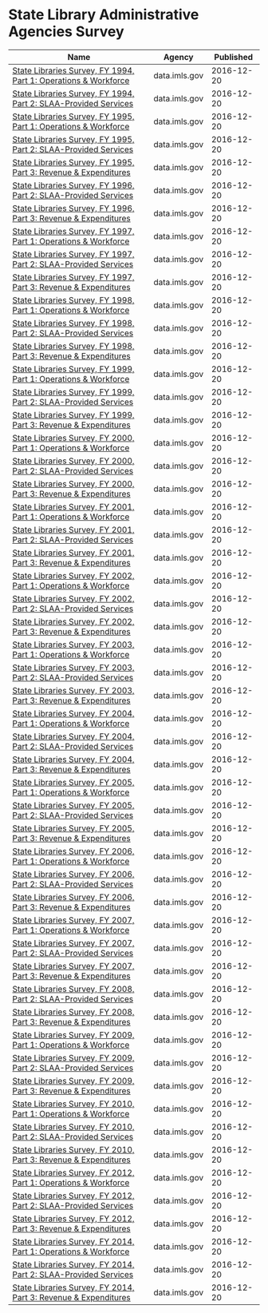 # State Library Administrative Agencies Survey

Name | Agency | Published
---- | ---- | ---------
[State Libraries Survey, FY 1994, Part 1: Operations & Workforce](../datasets/b5vx-qky6.md) | data.imls.gov | 2016-12-20
[State Libraries Survey, FY 1994, Part 2: SLAA-Provided Services](../datasets/k4m8-cnzp.md) | data.imls.gov | 2016-12-20
[State Libraries Survey, FY 1995, Part 1: Operations & Workforce](../datasets/fixd-rw4z.md) | data.imls.gov | 2016-12-20
[State Libraries Survey, FY 1995, Part 2: SLAA-Provided Services](../datasets/hk4d-dib5.md) | data.imls.gov | 2016-12-20
[State Libraries Survey, FY 1995, Part 3: Revenue & Expenditures](../datasets/yam5-caqd.md) | data.imls.gov | 2016-12-20
[State Libraries Survey, FY 1996, Part 2: SLAA-Provided Services](../datasets/gdgs-utb6.md) | data.imls.gov | 2016-12-20
[State Libraries Survey, FY 1996, Part 3: Revenue & Expenditures](../datasets/ux9w-5pde.md) | data.imls.gov | 2016-12-20
[State Libraries Survey, FY 1997, Part 1: Operations & Workforce](../datasets/97tr-cf5g.md) | data.imls.gov | 2016-12-20
[State Libraries Survey, FY 1997, Part 2: SLAA-Provided Services](../datasets/b2z7-ns9b.md) | data.imls.gov | 2016-12-20
[State Libraries Survey, FY 1997, Part 3: Revenue & Expenditures](../datasets/xzhn-73j5.md) | data.imls.gov | 2016-12-20
[State Libraries Survey, FY 1998, Part 1: Operations & Workforce](../datasets/ne6m-kay3.md) | data.imls.gov | 2016-12-20
[State Libraries Survey, FY 1998, Part 2: SLAA-Provided Services](../datasets/t328-kigb.md) | data.imls.gov | 2016-12-20
[State Libraries Survey, FY 1998, Part 3: Revenue & Expenditures](../datasets/y4qj-96v4.md) | data.imls.gov | 2016-12-20
[State Libraries Survey, FY 1999, Part 1: Operations & Workforce](../datasets/s6bx-erwg.md) | data.imls.gov | 2016-12-20
[State Libraries Survey, FY 1999, Part 2: SLAA-Provided Services](../datasets/ftxf-ex85.md) | data.imls.gov | 2016-12-20
[State Libraries Survey, FY 1999, Part 3: Revenue & Expenditures](../datasets/i95s-tzua.md) | data.imls.gov | 2016-12-20
[State Libraries Survey, FY 2000, Part 1: Operations & Workforce](../datasets/xa7b-pyuw.md) | data.imls.gov | 2016-12-20
[State Libraries Survey, FY 2000, Part 2: SLAA-Provided Services](../datasets/pmbv-fac9.md) | data.imls.gov | 2016-12-20
[State Libraries Survey, FY 2000, Part 3: Revenue & Expenditures](../datasets/jwf5-pnss.md) | data.imls.gov | 2016-12-20
[State Libraries Survey, FY 2001, Part 1: Operations & Workforce](../datasets/qxka-nndr.md) | data.imls.gov | 2016-12-20
[State Libraries Survey, FY 2001, Part 2: SLAA-Provided Services](../datasets/ripw-z3s3.md) | data.imls.gov | 2016-12-20
[State Libraries Survey, FY 2001, Part 3: Revenue & Expenditures](../datasets/mem6-3u6k.md) | data.imls.gov | 2016-12-20
[State Libraries Survey, FY 2002, Part 1: Operations & Workforce](../datasets/vsm8-pjjt.md) | data.imls.gov | 2016-12-20
[State Libraries Survey, FY 2002, Part 2: SLAA-Provided Services](../datasets/56wb-gfbm.md) | data.imls.gov | 2016-12-20
[State Libraries Survey, FY 2002, Part 3: Revenue & Expenditures](../datasets/txdv-aers.md) | data.imls.gov | 2016-12-20
[State Libraries Survey, FY 2003, Part 1: Operations & Workforce](../datasets/q2nk-htvf.md) | data.imls.gov | 2016-12-20
[State Libraries Survey, FY 2003, Part 2: SLAA-Provided Services](../datasets/4rgs-bhcf.md) | data.imls.gov | 2016-12-20
[State Libraries Survey, FY 2003, Part 3: Revenue & Expenditures](../datasets/bvhh-ix9q.md) | data.imls.gov | 2016-12-20
[State Libraries Survey, FY 2004, Part 1: Operations & Workforce](../datasets/c4gq-ae2a.md) | data.imls.gov | 2016-12-20
[State Libraries Survey, FY 2004, Part 2: SLAA-Provided Services](../datasets/mhtf-knj9.md) | data.imls.gov | 2016-12-20
[State Libraries Survey, FY 2004, Part 3: Revenue & Expenditures](../datasets/cmqi-svw5.md) | data.imls.gov | 2016-12-20
[State Libraries Survey, FY 2005, Part 1: Operations & Workforce](../datasets/vbzm-6ydx.md) | data.imls.gov | 2016-12-20
[State Libraries Survey, FY 2005, Part 2: SLAA-Provided Services](../datasets/9uhv-6je7.md) | data.imls.gov | 2016-12-20
[State Libraries Survey, FY 2005, Part 3: Revenue & Expenditures](../datasets/v5ua-6vwr.md) | data.imls.gov | 2016-12-20
[State Libraries Survey, FY 2006, Part 1: Operations & Workforce](../datasets/n7fh-zan2.md) | data.imls.gov | 2016-12-20
[State Libraries Survey, FY 2006, Part 2: SLAA-Provided Services](../datasets/ep9n-3dcf.md) | data.imls.gov | 2016-12-20
[State Libraries Survey, FY 2006, Part 3: Revenue & Expenditures](../datasets/4yk9-qksv.md) | data.imls.gov | 2016-12-20
[State Libraries Survey, FY 2007, Part 1: Operations & Workforce](../datasets/inm4-3tsj.md) | data.imls.gov | 2016-12-20
[State Libraries Survey, FY 2007, Part 2: SLAA-Provided Services](../datasets/f7vn-xa5f.md) | data.imls.gov | 2016-12-20
[State Libraries Survey, FY 2007, Part 3: Revenue & Expenditures](../datasets/9wry-mtm5.md) | data.imls.gov | 2016-12-20
[State Libraries Survey, FY 2008, Part 2: SLAA-Provided Services](../datasets/y3er-bkmc.md) | data.imls.gov | 2016-12-20
[State Libraries Survey, FY 2008, Part 3: Revenue & Expenditures](../datasets/t6s9-mm7b.md) | data.imls.gov | 2016-12-20
[State Libraries Survey, FY 2009, Part 1: Operations & Workforce](../datasets/rna2-j7md.md) | data.imls.gov | 2016-12-20
[State Libraries Survey, FY 2009, Part 2: SLAA-Provided Services](../datasets/2cw6-8ifq.md) | data.imls.gov | 2016-12-20
[State Libraries Survey, FY 2009, Part 3: Revenue & Expenditures](../datasets/auqm-gett.md) | data.imls.gov | 2016-12-20
[State Libraries Survey, FY 2010, Part 1: Operations & Workforce](../datasets/cjfg-5pz8.md) | data.imls.gov | 2016-12-20
[State Libraries Survey, FY 2010, Part 2: SLAA-Provided Services](../datasets/hqnz-wcjj.md) | data.imls.gov | 2016-12-20
[State Libraries Survey, FY 2010, Part 3: Revenue & Expenditures](../datasets/mjb9-rsyd.md) | data.imls.gov | 2016-12-20
[State Libraries Survey, FY 2012, Part 1: Operations & Workforce](../datasets/2sms-kv74.md) | data.imls.gov | 2016-12-20
[State Libraries Survey, FY 2012, Part 2: SLAA-Provided Services](../datasets/2uvr-b69k.md) | data.imls.gov | 2016-12-20
[State Libraries Survey, FY 2012, Part 3: Revenue & Expenditures](../datasets/9j5w-shf3.md) | data.imls.gov | 2016-12-20
[State Libraries Survey, FY 2014, Part 1: Operations & Workforce](../datasets/ega2-r6pd.md) | data.imls.gov | 2016-12-20
[State Libraries Survey, FY 2014, Part 2: SLAA-Provided Services](../datasets/qgbd-i4n4.md) | data.imls.gov | 2016-12-20
[State Libraries Survey, FY 2014, Part 3: Revenue & Expenditures](../datasets/gx9p-ff9r.md) | data.imls.gov | 2016-12-20

